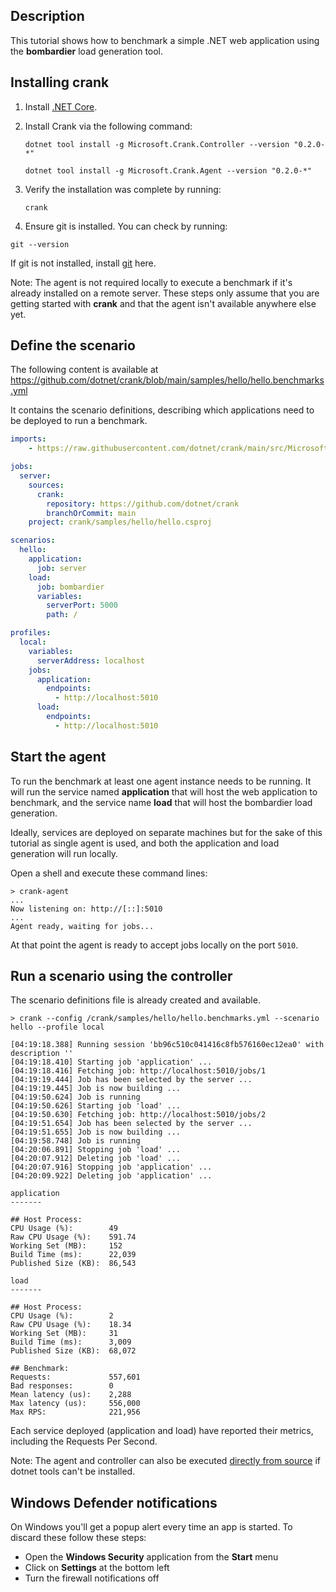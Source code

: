 ## Description

This tutorial shows how to benchmark a simple .NET web application using the __bombardier__ load generation tool.

## Installing crank

1. Install [.NET Core](<http://dot.net>).
2. Install Crank via the following command:

    ```text
    dotnet tool install -g Microsoft.Crank.Controller --version "0.2.0-*" 
    ```

    ```text
    dotnet tool install -g Microsoft.Crank.Agent --version "0.2.0-*" 
    ```

3. Verify the installation was complete by running:

    ```
    crank
    ```

4. Ensure git is installed. You can check by running:

  ```
  git --version
  ```

  If git is not installed, install [git](https://git-scm.com/book/en/v2/Getting-Started-Installing-Git) here.

Note: The agent is not required locally to execute a benchmark if it's already installed on a remote
server. These steps only assume that you are getting started with __crank__ and that the agent
isn't available anywhere else yet.

## Define the scenario

The following content is available at https://github.com/dotnet/crank/blob/main/samples/hello/hello.benchmarks.yml

It contains the scenario definitions, describing which applications need to be deployed to run a benchmark.

```yml
imports:
    - https://raw.githubusercontent.com/dotnet/crank/main/src/Microsoft.Crank.Jobs.Bombardier/bombardier.yml

jobs:
  server:
    sources:
      crank:
        repository: https://github.com/dotnet/crank
        branchOrCommit: main
    project: crank/samples/hello/hello.csproj

scenarios:
  hello:
    application:
      job: server
    load:
      job: bombardier
      variables:
        serverPort: 5000
        path: /

profiles:
  local:
    variables:
      serverAddress: localhost
    jobs: 
      application:
        endpoints: 
          - http://localhost:5010
      load:
        endpoints: 
          - http://localhost:5010
```

## Start the agent

To run the benchmark at least one agent instance needs to be running. It will run the service named  __application__ that will host the web application to benchmark, and the service name __load__ that will host the bombardier load generation.

Ideally, services are deployed on separate machines but for the sake of this tutorial as single agent is used, and both the application and load generation will run locally.

Open a shell and execute these command lines:

```
> crank-agent
...
Now listening on: http://[::]:5010
...
Agent ready, waiting for jobs...
```

At that point the agent is ready to accept jobs locally on the port `5010`.

## Run a scenario using the controller

The scenario definitions file is already created and available.

```
> crank --config /crank/samples/hello/hello.benchmarks.yml --scenario hello --profile local

[04:19:18.388] Running session 'bb96c510c041416c8fb576160ec12ea0' with description ''
[04:19:18.410] Starting job 'application' ...
[04:19:18.416] Fetching job: http://localhost:5010/jobs/1
[04:19:19.444] Job has been selected by the server ...
[04:19:19.445] Job is now building ...
[04:19:50.624] Job is running
[04:19:50.626] Starting job 'load' ...
[04:19:50.630] Fetching job: http://localhost:5010/jobs/2
[04:19:51.654] Job has been selected by the server ...
[04:19:51.655] Job is now building ...
[04:19:58.748] Job is running
[04:20:06.891] Stopping job 'load' ...
[04:20:07.912] Deleting job 'load' ...
[04:20:07.916] Stopping job 'application' ...
[04:20:09.922] Deleting job 'application' ...

application
-------

## Host Process:
CPU Usage (%):        49
Raw CPU Usage (%):    591.74
Working Set (MB):     152
Build Time (ms):      22,039
Published Size (KB):  86,543

load
-------

## Host Process:
CPU Usage (%):        2
Raw CPU Usage (%):    18.34
Working Set (MB):     31
Build Time (ms):      3,009
Published Size (KB):  68,072

## Benchmark:
Requests:             557,601
Bad responses:        0
Mean latency (us):    2,288
Max latency (us):     556,000
Max RPS:              221,956
```

Each service deployed (application and load) have reported their metrics, including the Requests Per Second.

Note: The agent and controller can also be executed [directly from source](development.md) if dotnet tools can't be installed.

## Windows Defender notifications

On Windows you'll get a popup alert every time an app is started. To discard these follow these steps:

- Open the __Windows Security__ application from the __Start__ menu
- Click on __Settings__ at the bottom left
- Turn the firewall notifications off
